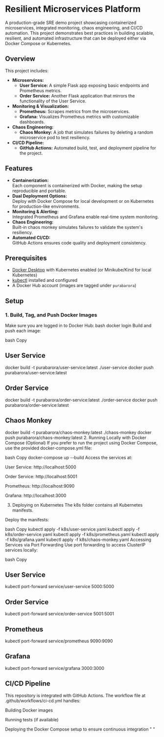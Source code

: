 # Resilient Microservices Platform

A production-grade SRE demo project showcasing containerized microservices, integrated monitoring, chaos engineering, and CI/CD automation. This project demonstrates best practices in building scalable, resilient, and automated infrastructure that can be deployed either via Docker Compose or Kubernetes.

## Overview

This project includes:
- **Microservices:**  
  - **User Service:** A simple Flask app exposing basic endpoints and Prometheus metrics.
  - **Order Service:** Another Flask application that mirrors the functionality of the User Service.
- **Monitoring & Visualization:**  
  - **Prometheus:** Scrapes metrics from the microservices.
  - **Grafana:** Visualizes Prometheus metrics with customizable dashboards.
- **Chaos Engineering:**  
  - **Chaos Monkey:** A job that simulates failures by deleting a random microservice pod to test resiliency.
- **CI/CD Pipeline:**  
  - **GitHub Actions:** Automated build, test, and deployment pipeline for the project.

## Features

- **Containerization:**  
  Each component is containerized with Docker, making the setup reproducible and portable.
- **Dual Deployment Options:**  
  Deploy with Docker Compose for local development or on Kubernetes for production-like environments.
- **Monitoring & Alerting:**  
  Integrated Prometheus and Grafana enable real-time system monitoring.
- **Chaos Engineering:**  
  Built-in chaos monkey simulates failures to validate the system's resiliency.
- **Automated CI/CD:**  
  GitHub Actions ensures code quality and deployment consistency.

## Prerequisites

- [Docker Desktop](https://www.docker.com/get-started) with Kubernetes enabled (or Minikube/Kind for local Kubernetes)
- [kubectl](https://kubernetes.io/docs/tasks/tools/) installed and configured
- A Docker Hub account (images are tagged under `purabarora`)

## Setup

### 1. Build, Tag, and Push Docker Images

Make sure you are logged in to Docker Hub:
bash
docker login
Build and push each image:

bash
Copy
## User Service
docker build -t purabarora/user-service:latest ./user-service
docker push purabarora/user-service:latest

## Order Service
docker build -t purabarora/order-service:latest ./order-service
docker push purabarora/order-service:latest

## Chaos Monkey
docker build -t purabarora/chaos-monkey:latest ./chaos-monkey
docker push purabarora/chaos-monkey:latest
2. Running Locally with Docker Compose (Optional)
If you prefer to run the project using Docker Compose, use the provided docker-compose.yml file:

bash
Copy
docker-compose up --build
Access the services at:

User Service: http://localhost:5000

Order Service: http://localhost:5001

Prometheus: http://localhost:9090

Grafana: http://localhost:3000

3. Deploying on Kubernetes
The k8s folder contains all Kubernetes manifests.

Deploy the manifests:

bash
Copy
kubectl apply -f k8s/user-service.yaml
kubectl apply -f k8s/order-service.yaml
kubectl apply -f k8s/prometheus.yaml
kubectl apply -f k8s/grafana.yaml
kubectl apply -f k8s/chaos-monkey.yaml
Accessing Services via Port Forwarding
Use port forwarding to access ClusterIP services locally:

bash
Copy
## User Service
kubectl port-forward service/user-service 5000:5000

## Order Service
kubectl port-forward service/order-service 5001:5001

## Prometheus
kubectl port-forward service/prometheus 9090:9090

## Grafana
kubectl port-forward service/grafana 3000:3000

## CI/CD Pipeline
This repository is integrated with GitHub Actions. The workflow file at .github/workflows/ci-cd.yml handles:

Building Docker images

Running tests (if available)

Deploying the Docker Compose setup to ensure continuous integration
" " 
